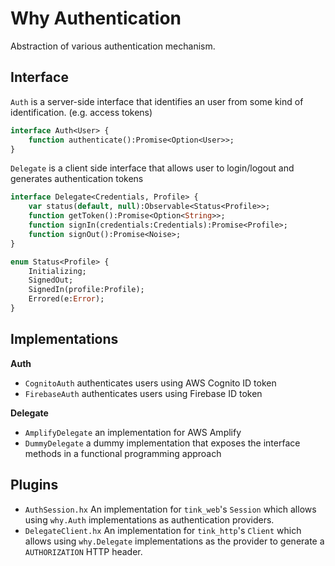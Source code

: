 # Why Authentication

Abstraction of various authentication mechanism.

## Interface

`Auth` is a server-side interface that identifies an user from some kind of identification. (e.g. access tokens)
```haxe
interface Auth<User> {
	function authenticate():Promise<Option<User>>;
}
```

`Delegate` is a client side interface that allows user to login/logout and generates authentication tokens
```haxe
interface Delegate<Credentials, Profile> {
	var status(default, null):Observable<Status<Profile>>;
	function getToken():Promise<Option<String>>;
	function signIn(credentials:Credentials):Promise<Profile>;
	function signOut():Promise<Noise>;
}

enum Status<Profile> {
	Initializing;
	SignedOut;
	SignedIn(profile:Profile);
	Errored(e:Error);
}
```


## Implementations

**Auth**
- `CognitoAuth` authenticates users using AWS Cognito ID token
- `FirebaseAuth` authenticates users using Firebase ID token

**Delegate**
- `AmplifyDelegate` an implementation for AWS Amplify
- `DummyDelegate` a dummy implementation that exposes the interface methods in a functional programming approach

## Plugins

- `AuthSession.hx` An implementation for `tink_web`'s `Session` which allows using `why.Auth` implementations as authentication providers.
- `DelegateClient.hx` An implementation for `tink_http`'s `Client` which allows using `why.Delegate` implementations as the provider to generate a `AUTHORIZATION` HTTP header.